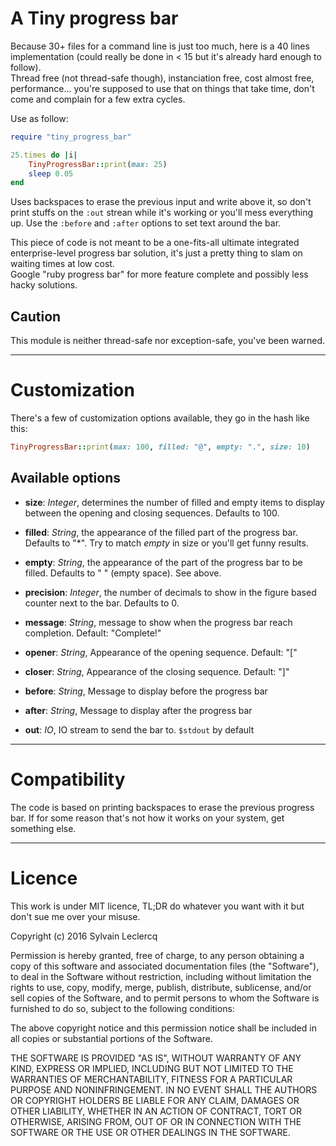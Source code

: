 A Tiny progress bar
===

Because 30+ files for a command line is just too much, here is a 40 lines implementation (could really be done in < 15 but it's already hard enough to follow). <br/>
Thread free (not thread-safe though), instanciation free, cost almost free, performance... you're supposed to use that on things that take time, don't come and complain for a few extra cycles. 

Use as follow:
```ruby
require "tiny_progress_bar"

25.times do |i|
	TinyProgressBar::print(max: 25)
	sleep 0.05
end
```

Uses backspaces to erase the previous input and write above it, so don't print stuffs on the `:out` strean while it's working or you'll mess everything up. Use the `:before` and `:after` options to set text around the bar.

This piece of code is not meant to be a one-fits-all ultimate integrated enterprise-level progress bar solution, it's just a pretty thing to slam on waiting times at low cost.<br/>
Google "ruby progress bar" for more feature complete and possibly less hacky solutions. 

Caution
---
This module is neither thread-safe nor exception-safe, you've been warned.

______

Customization
===
There's a few of customization options available, they go in the hash like this:
```ruby
TinyProgressBar::print(max: 100, filled: "@", empty: ".", size: 10)
```

Available options
---
* **size**:			_Integer_, determines the number of filled and empty items to display between the opening and closing sequences. Defaults to 100.

* **filled**:		_String_, the appearance of the filled part of the progress bar. Defaults to "\*". Try to match _empty_ in size or you'll get funny results. 

* **empty**:		_String_, the appearance of the part of the progress bar to be filled. Defaults to " " (empty space). See above. 

* **precision**:	_Integer_, the number of decimals to show in the figure based counter next to the bar. Defaults to 0. 

* **message**:		_String_, message to show when the progress bar reach completion. Default: "Complete!"

* **opener**:		_String_, Appearance of the opening sequence. Default: "["

* **closer**:		_String_, Appearance of the closing sequence. Default: "]"

* **before**:		_String_, Message to display before the progress bar

* **after**:		_String_, Message to display after the progress bar

* **out**:			_IO_, IO stream to send the bar to. `$stdout` by default
   
   
______


Compatibility
===
The code is based on printing backspaces to erase the previous progress bar. If for some reason that's not how it works on your system, get something else.


______


Licence
===
This work is under MIT licence, TL;DR do whatever you want with it but don't sue me over your misuse.

Copyright (c) 2016 Sylvain Leclercq

Permission is hereby granted, free of charge, to any person obtaining a copy of this software and associated documentation files (the "Software"), to deal in the Software without restriction, including without limitation the rights to use, copy, modify, merge, publish, distribute, sublicense, and/or sell copies of the Software, and to permit persons to whom the Software is furnished to do so, subject to the following conditions:

The above copyright notice and this permission notice shall be included in all copies or substantial portions of the Software.

THE SOFTWARE IS PROVIDED "AS IS", WITHOUT WARRANTY OF ANY KIND, EXPRESS OR IMPLIED, INCLUDING BUT NOT LIMITED TO THE WARRANTIES OF MERCHANTABILITY, FITNESS FOR A PARTICULAR PURPOSE AND NONINFRINGEMENT. IN NO EVENT SHALL THE AUTHORS OR COPYRIGHT HOLDERS BE LIABLE FOR ANY CLAIM, DAMAGES OR OTHER LIABILITY, WHETHER IN AN ACTION OF CONTRACT, TORT OR OTHERWISE, ARISING FROM, OUT OF OR IN CONNECTION WITH THE SOFTWARE OR THE USE OR OTHER DEALINGS IN THE SOFTWARE.
